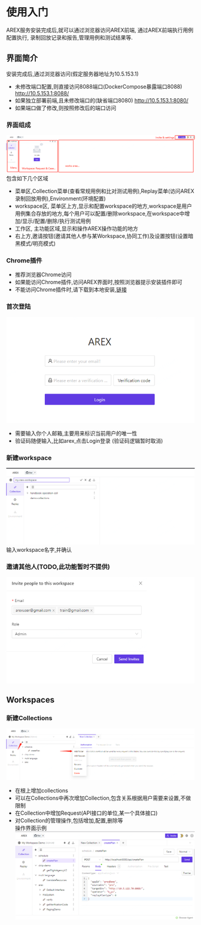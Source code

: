 # 使用入门
AREX服务安装完成后,就可以通过浏览器访问AREX前端, 通过AREX前端执行用例配置执行,
录制回放记录和报告,管理用例和测试结果等.

## 界面简介
安装完成后,通过浏览器访问(假定服务器地址为10.5.153.1)
* 未修改端口配置,则直接访问8088端口(DockerCompose暴露端口8088) http://10.5.153.1:8088/
* 如果独立部署前端,且未修改端口的(缺省端口8080) http://10.5.153.1:8080/
* 如果端口做了修改,则按照修改后的端口访问

### 界面组成
![](../resource/c3.menu.png)
包含如下几个区域
* 菜单区,Collection菜单(查看常规用例和比对测试用例),Replay菜单(访问AREX录制回放用例),Environment(环境配置)
* workspace区, 菜单区上方,显示和配置workspace的地方,workspace是用户用例集合存放的地方,每个用户可以配置/删除workspace,在workspace中增加/显示/配置/删除/执行测试用例
* 工作区, 主功能区域,显示和操作AREX操作功能的地方
* 右上方,邀请按钮(邀请其他人参与某Workspace,协同工作)及设置按钮(设置暗黑模式/明亮模式)

### Chrome插件
* 推荐浏览器Chrome访问
* 如果能访问Chrome插件,访问AREX界面时,按照浏览器提示安装插件即可
* 不能访问Chrome插件时,请下载到本地安装,[链接](https://github.com/zhangtao25/arex-chrome-extension/releases/download/1.0.1/dist.zip)

### 首次登陆
![](../resource/c3.login.png)
* 需要输入你个人邮箱,主要用来标识当前用户的唯一性  
* 验证码随便输入,比如arex,点击Login登录 (验证码逻辑暂时取消)
<!-- ![](../resource/c3.logininvide.png) -->

### 新建workspace
![](../resource/c3.1.png)
输入workspace名字,并确认

### 邀请其他人(TODO,此功能暂时不提供)
![](../resource/c3.2.png)

<!-- 通过发送邮件来邀请其他人参与当前Workspace  
被邀请后用户刷新界面后,workspace会显示在用户的左上角workspace区域,用户可以选择这个WS,查看用例并操作等 -->

## Workspaces

### 新建Collections
![](../resource/c3.3.png)
* 在根上增加collections
* 可以在Collections中再次增加Collection,包含关系根据用户需要来设置,不做限制
* 在Collection中增加Request(API接口的单位,某一个具体接口)
* 对Collection的管理操作,包括增加,配置,删除等  
操作界面示例  
![](../resource/c3.4.png)
